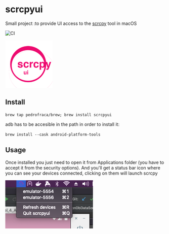 # scrcpyui
Small project :to provide UI access to the [scrcpy](https://github.com/Genymobile/scrcpy) tool in macOS

![CI](https://github.com/pedrofraca/scrcpyui/workflows/CI/badge.svg)

![logo](https://github.com/pedrofraca/scrcpyui/blob/main/art/logo_small.png?raw=true)

## Install
`brew tap pedrofraca/brew; brew install scrcpyui`

 adb has to be accesible in the path in order to install it:

 `brew install --cask android-platform-tools`

## Usage
Once installed you just need to open it from Applications folder (you have to accept it from the security options).
And you'll get a status bar icon where you can see your devices connected, clicking on them will launch scrcpy

![screenshot](https://github.com/pedrofraca/scrcpyui/blob/main/art/screenshot.png?raw=true)
